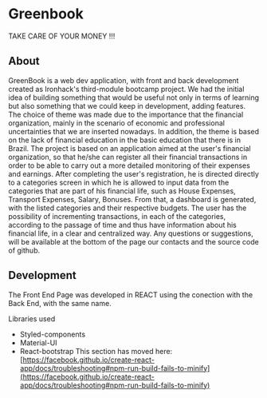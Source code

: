 # Greenbook

TAKE CARE OF YOUR MONEY !!!

## About

GreenBook is a web dev application, with front and back development created as Ironhack's third-module bootcamp project.
We had the initial idea of building something that would be useful not only in terms of learning but also something that we could keep in development, adding features.
The choice of theme was made due to the importance that the financial organization, mainly in the scenario of economic and professional uncertainties that we are inserted nowadays.
In addition, the theme is based on the lack of financial education in the basic education that there is in Brazil.
The project is based on an application aimed at the user's financial organization, so that he/she can register all their financial transactions in order to be able to carry out a more detailed monitoring of their expenses and earnings. After completing the user's registration, he is directed directly to a categories screen in which he is allowed to input data from the categories that are part of his financial life, such as House Expenses, Transport Expenses, Salary, Bonuses.
From that, a dashboard is generated, with the listed categories and their respective budgets. The user has the possibility of incrementing transactions, in each of the categories, according to the passage of time and thus have information about his financial life, in a clear and centralized way.
Any questions or suggestions, will be available at the bottom of the page our contacts and the source code of github.

## Development
The Front End Page was developed in REACT using the conection with the Back End, with the same name.

Libraries used
- Styled-components
- Material-UI
- React-bootstrap
This section has moved here: [https://facebook.github.io/create-react-app/docs/troubleshooting#npm-run-build-fails-to-minify](https://facebook.github.io/create-react-app/docs/troubleshooting#npm-run-build-fails-to-minify)
